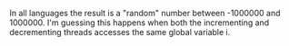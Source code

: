 In all languages the result is a "random" number between -1000000 and 1000000. I'm guessing this happens when both the incrementing and decrementing threads accesses the same global variable i.
